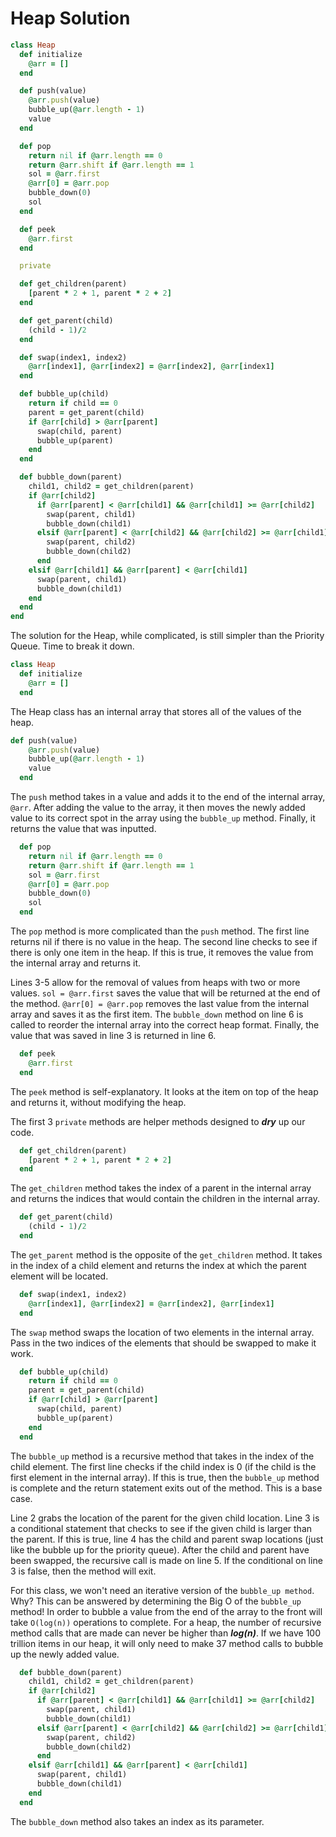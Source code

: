 # Heap Solution

```ruby
class Heap
  def initialize
    @arr = []
  end

  def push(value)
    @arr.push(value)
    bubble_up(@arr.length - 1)
    value
  end

  def pop
    return nil if @arr.length == 0
    return @arr.shift if @arr.length == 1
    sol = @arr.first
    @arr[0] = @arr.pop
    bubble_down(0)
    sol
  end

  def peek
    @arr.first
  end

  private

  def get_children(parent)
    [parent * 2 + 1, parent * 2 + 2]
  end

  def get_parent(child)
    (child - 1)/2
  end

  def swap(index1, index2)
    @arr[index1], @arr[index2] = @arr[index2], @arr[index1]
  end

  def bubble_up(child)
    return if child == 0
    parent = get_parent(child)
    if @arr[child] > @arr[parent]
      swap(child, parent)
      bubble_up(parent)
    end
  end

  def bubble_down(parent)
    child1, child2 = get_children(parent)
    if @arr[child2]
      if @arr[parent] < @arr[child1] && @arr[child1] >= @arr[child2]
        swap(parent, child1)
        bubble_down(child1)
      elsif @arr[parent] < @arr[child2] && @arr[child2] >= @arr[child1]
        swap(parent, child2)
        bubble_down(child2)
      end
    elsif @arr[child1] && @arr[parent] < @arr[child1]
      swap(parent, child1)
      bubble_down(child1)
    end
  end
end
```

The solution for the Heap, while complicated, is still simpler than the Priority Queue. Time to break it down.

```ruby
class Heap
  def initialize
    @arr = []
  end
```

The Heap class has an internal array that stores all of the values of the heap.

```ruby
def push(value)
    @arr.push(value)
    bubble_up(@arr.length - 1)
    value
  end
```

The `push` method takes in a value and adds it to the end of the internal array, `@arr`. After adding the value to the array, it then moves the newly added value to its correct spot in the array using the `bubble_up` method. Finally, it returns the value that was inputted.

```ruby
  def pop
    return nil if @arr.length == 0
    return @arr.shift if @arr.length == 1
    sol = @arr.first
    @arr[0] = @arr.pop
    bubble_down(0)
    sol
  end
```

The `pop` method is more complicated than the `push` method. The first line returns nil if there is no value in the heap. The second line checks to see if there is only one item in the heap. If this is true, it removes the value from the internal array and returns it.

Lines 3-5 allow for the removal of values from heaps with two or more values. `sol = @arr.first` saves the value that will be returned at the end of the method. `@arr[0] = @arr.pop` removes the last value from the internal array and saves it as the first item. The `bubble_down` method on line 6 is called to reorder the internal array into the correct heap format. Finally, the value that was saved in line 3 is returned in line 6.

```ruby
  def peek
    @arr.first
  end
```

The `peek` method is self-explanatory. It looks at the item on top of the heap and returns it, without modifying the heap.

The first 3 `private` methods are helper methods designed to ***dry*** up our code.

```ruby
  def get_children(parent)
    [parent * 2 + 1, parent * 2 + 2]
  end
```

The `get_children` method takes the index of a parent in the internal array and returns the indices that would contain the children in the internal array.

```ruby
  def get_parent(child)
    (child - 1)/2
  end
```

The `get_parent` method is the opposite of the `get_children` method. It takes in the index of a child element and returns the index at which the parent element will be located.

```ruby
  def swap(index1, index2)
    @arr[index1], @arr[index2] = @arr[index2], @arr[index1]
  end
```

The `swap` method swaps the location of two elements in the internal array. Pass in the two indices of the elements that should be swapped to make it work.

```ruby
  def bubble_up(child)
    return if child == 0
    parent = get_parent(child)
    if @arr[child] > @arr[parent]
      swap(child, parent)
      bubble_up(parent)
    end
  end
```

The `bubble_up` method is a recursive method that takes in the index of the child element. The first line checks if the child index is 0 (if the child is the first element in the internal array). If this is true, then the `bubble_up` method is complete and the return statement exits out of the method. This is a base case.

Line 2 grabs the location of the parent for the given child location. Line 3 is a conditional statement that checks to see if the given child is larger than the parent. If this is true, line 4 has the child and parent swap locations (just like the bubble up for the priority queue). After the child and parent have been swapped, the recursive call is made on line 5. If the conditional on line 3 is false, then the method will exit.

For this class, we won't need an iterative version of the `bubble_up method`. Why? This can be answered by determining the Big O of the `bubble_up` method! In order to bubble a value from the end of the array to the front will take `O(log(n))` operations to complete. For a heap, the number of recursive method calls that are made can never be higher than ***log(n)***. If we have 100 trillion items in our heap, it will only need to make 37 method calls to bubble up the newly added value.

```ruby
  def bubble_down(parent)
    child1, child2 = get_children(parent)
    if @arr[child2]
      if @arr[parent] < @arr[child1] && @arr[child1] >= @arr[child2]
        swap(parent, child1)
        bubble_down(child1)
      elsif @arr[parent] < @arr[child2] && @arr[child2] >= @arr[child1]
        swap(parent, child2)
        bubble_down(child2)
      end
    elsif @arr[child1] && @arr[parent] < @arr[child1]
      swap(parent, child1)
      bubble_down(child1)
    end
  end
```

The `bubble_down` method also takes an index as its parameter.
